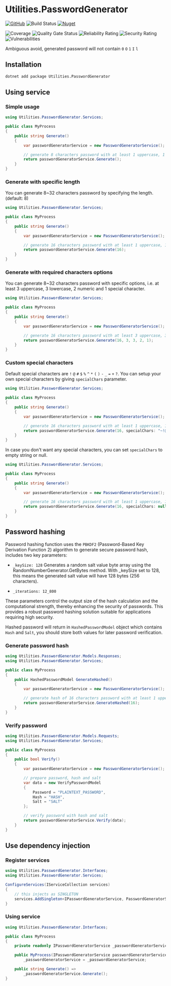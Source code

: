 # Utilities.PasswordGenerator

[![GitHub](https://img.shields.io/github/license/ed555009/utilities-password-generator)](LICENSE)
![Build Status](https://dev.azure.com/edwang/github/_apis/build/status/utilities-password-generator?branchName=main)
[![Nuget](https://img.shields.io/nuget/v/Utilities.PasswordGenerator)](https://www.nuget.org/packages/Utilities.PasswordGenerator)

![Coverage](https://sonarcloud.io/api/project_badges/measure?project=utilities-password-generator&metric=coverage)
![Quality Gate Status](https://sonarcloud.io/api/project_badges/measure?project=utilities-password-generator&metric=alert_status)
![Reliability Rating](https://sonarcloud.io/api/project_badges/measure?project=utilities-password-generator&metric=reliability_rating)
![Security Rating](https://sonarcloud.io/api/project_badges/measure?project=utilities-password-generator&metric=security_rating)
![Vulnerabilities](https://sonarcloud.io/api/project_badges/measure?project=utilities-password-generator&metric=vulnerabilities)

Ambiguous avoid, generated password will not contain `0` `O` `1` `I` `l`

## Installation

```bash
dotnet add package Utilities.PasswordGenerator
```

## Using service

### Simple usage

```csharp
using Utilities.PasswordGenerator.Services;

public class MyProcess
{
	public string Generate()
	{
		var passwordGeneratorService = new PasswordGeneratorService();

		// generate 8 characters password with at least 1 uppercase, 1 lowercase, 1 numeric and 1 special character
		return passwordGeneratorService.Generate();
	}
}
```

### Generate with specific length

You can generate 8~32 characters password by specifying the length. (default: 8)

```csharp
using Utilities.PasswordGenerator.Services;

public class MyProcess
{
	public string Generate()
	{
		var passwordGeneratorService = new PasswordGeneratorService();

		// generate 16 characters password with at least 1 uppercase, 1 lowercase, 1 numeric and 1 special character
		return passwordGeneratorService.Generate(16);
	}
}
```

### Generate with required characters options

You can generate 8~32 characters password with specific options, i.e. at least 3 uppercase, 3 lowercase, 2 numeric and 1 special character.

```csharp
using Utilities.PasswordGenerator.Services;

public class MyProcess
{
	public string Generate()
	{
		var passwordGeneratorService = new PasswordGeneratorService();

		// generate 16 characters password with at least 3 uppercase, 3 lowercase, 2 numeric and 1 special character
		return passwordGeneratorService.Generate(16, 3, 3, 2, 1);
	}
}
```

### Custom special characters

Default special characters are `!` `@` `#` `$` `%` `^` `*` `(` `)` `-` `_` `=` `+` `?`. You can setup your own special characters by giving `specialChars` parameter.

```csharp
using Utilities.PasswordGenerator.Services;

public class MyProcess
{
	public string Generate()
	{
		var passwordGeneratorService = new PasswordGeneratorService();

		// generate 16 characters password with at least 1 uppercase, 1 lowercase, 1 numeric and 1 special character (~!@#<>)
		return passwordGeneratorService.Generate(16, specialChars: "~!@#<>");
	}
}
```

In case you don't want any special characters, you can set `specialChars` to empty string or null.

```csharp
using Utilities.PasswordGenerator.Services;

public class MyProcess
{
	public string Generate()
	{
		var passwordGeneratorService = new PasswordGeneratorService();

		// generate 16 characters password with at least 1 uppercase, 1 lowercase, 1 numeric and no special character
		return passwordGeneratorService.Generate(16, specialChars: null);
	}
}
```

## Password hashing

Password hashing function uses the `PBKDF2` (Password-Based Key Derivation Function 2) algorithm to generate secure password hash, includes two key parameters:

- `_keySize: 128`
Generates a random salt value byte array using the RandomNumberGenerator.GetBytes method. With _keySize set to 128, this means the generated salt value will have 128 bytes (256 characters).

- `_iterations: 12_800`

These parameters control the output size of the hash calculation and the computational strength, thereby enhancing the security of passwords. This provides a robust password hashing solution suitable for applications requiring high security.

Hashed password will return in `HashedPasswordModel` object which contains `Hash` and `Salt`, you should store both values for later password verification.

### Generate password hash

```csharp
using Utilities.PasswordGenerator.Models.Responses;
using Utilities.PasswordGenerator.Services;

public class MyProcess
{
	public HashedPasswordModel GenerateHashed()
	{
		var passwordGeneratorService = new PasswordGeneratorService();

		// generate hash of 16 characters password with at least 1 uppercase, 1 lowercase, 1 numeric and 1 special character
		return passwordGeneratorService.GenerateHashed(16);
	}
}
```

### Verify password

```csharp
using Utilities.PasswordGenerator.Models.Requests;
using Utilities.PasswordGenerator.Services;

public class MyProcess
{
	public bool Verify()
	{
		var passwordGeneratorService = new PasswordGeneratorService();

		// prepare password, hash and salt
		var data = new VerifyPasswordModel
		{
			Password = "PLAINTEXT_PASSWORD",
			Hash = "HASH",
			Salt = "SALT"
		};

		// verify password with hash and salt
		return passwordGeneratorService.Verify(data);
	}
}
```

## Use dependency injection

### Register services

```csharp
using Utilities.PasswordGenerator.Interfaces;
using Utilities.PasswordGenerator.Services;

ConfigureServices(IServiceCollection services)
{
	// this injects as SINGLETON
	services.AddSingleton<IPasswordGeneratorService, PasswordGeneratorService>();
}
```

### Using service

```csharp
using Utilities.PasswordGenerator.Interfaces;

public class MyProcess
{
	private readonly IPasswordGeneratorService _passwordGeneratorService;

	public MyProcess(IPasswordGeneratorService passwordGeneratorService) =>
		_passwordGeneratorService = _passwordGeneratorService;

	public string Generate() =>
		_passwordGeneratorService.Generate();
}
```
